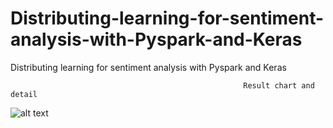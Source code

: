 # Distributing-learning-for-sentiment-analysis-with-Pyspark-and-Keras
Distributing learning for sentiment analysis with Pyspark and Keras

                                                        Result chart and detail
![alt text](https://github.com/AndriiShchur/Distributing-learning-for-sentiment-analysis-with-Pyspark-and-Keras/blob/pyspark_implementation/results/chart.PNG?raw=true)

